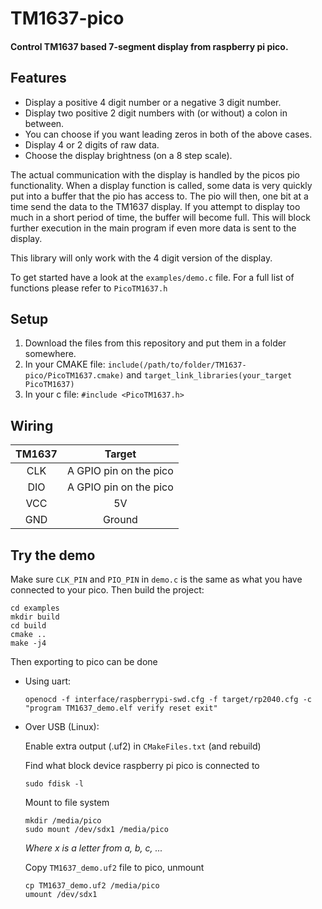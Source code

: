 TM1637-pico
=============
#### Control TM1637 based 7-segment display from raspberry pi pico.

## Features
* Display a positive 4 digit number or a negative 3 digit number.
* Display two positive 2 digit numbers with (or without) a colon in between.
* You can choose if you want leading zeros in both of the above cases.
* Display 4 or 2 digits of raw data.
* Choose the display brightness (on a 8 step scale).

The actual communication with the display is handled by the picos pio 
functionality. When a display function is called, some data is very quickly put 
into a buffer that the pio has access to. The pio will then, one bit at a time 
send the data to the TM1637 display. If you attempt to display too much 
in a short period of time, the buffer will become full. This will block further
execution in the main program if even more data is sent to the display. 

This library will only work with the 4 digit version of the display.

To get started have a look at the `examples/demo.c` file. For a full list of 
functions please refer to `PicoTM1637.h`

## Setup
1. Download the files from this repository and put them in a folder somewhere.
2. In your CMAKE file:
   `include(/path/to/folder/TM1637-pico/PicoTM1637.cmake)` and
   `target_link_libraries(your_target PicoTM1637)`
3. In your c file:
   `#include <PicoTM1637.h>`
## Wiring
| TM1637 | Target |
|:------:|:------:|
| CLK | A GPIO pin on the pico |
| DIO | A GPIO pin on the pico |
| VCC | 5V |
| GND | Ground |

## Try the demo
Make sure `CLK_PIN` and `PIO_PIN` in `demo.c` is the same as what you have
connected to your pico. Then build the project:
```
cd examples
mkdir build
cd build
cmake ..
make -j4
```
Then exporting to pico can be done
  * Using uart: 
    ```
    openocd -f interface/raspberrypi-swd.cfg -f target/rp2040.cfg -c "program TM1637_demo.elf verify reset exit"
    ```
  * Over USB (Linux):

    Enable extra output (.uf2) in `CMakeFiles.txt` (and rebuild)    

    Find what block device raspberry pi pico is connected to
    ```
    sudo fdisk -l
    ```
    Mount to file system
    ```
    mkdir /media/pico    
    sudo mount /dev/sdx1 /media/pico
    ```
    *Where x is a letter from a, b, c, ...*
    
    Copy `TM1637_demo.uf2` file to pico, unmount
    ```
    cp TM1637_demo.uf2 /media/pico
    umount /dev/sdx1
    ``` 
